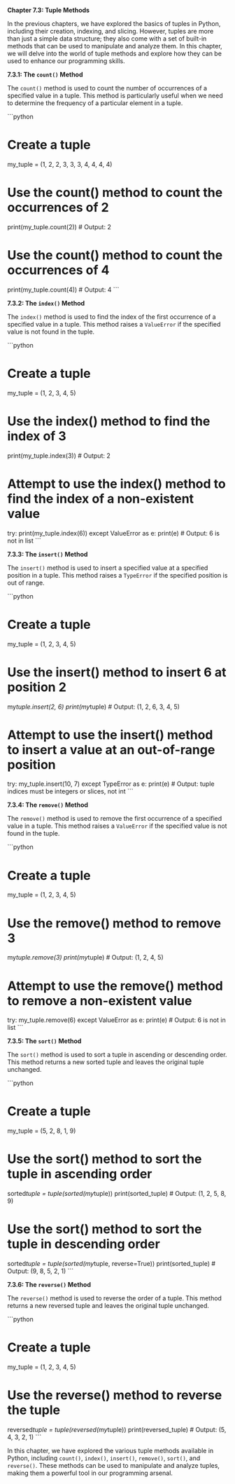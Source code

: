 <p><strong>Chapter 7.3: Tuple Methods</strong></p>

<p>In the previous chapters, we have explored the basics of tuples in Python, including their creation, indexing, and slicing. However, tuples are more than just a simple data structure; they also come with a set of built-in methods that can be used to manipulate and analyze them. In this chapter, we will delve into the world of tuple methods and explore how they can be used to enhance our programming skills.</p>

<p><strong>7.3.1: The <code>count()</code> Method</strong></p>

<p>The <code>count()</code> method is used to count the number of occurrences of a specified value in a tuple. This method is particularly useful when we need to determine the frequency of a particular element in a tuple.</p>

<p>```python</p>

<h1>Create a tuple</h1>

<p>my_tuple = (1, 2, 2, 3, 3, 3, 4, 4, 4, 4)</p>

<h1>Use the count() method to count the occurrences of 2</h1>

<p>print(my_tuple.count(2))  # Output: 2</p>

<h1>Use the count() method to count the occurrences of 4</h1>

<p>print(my_tuple.count(4))  # Output: 4
```</p>

<p><strong>7.3.2: The <code>index()</code> Method</strong></p>

<p>The <code>index()</code> method is used to find the index of the first occurrence of a specified value in a tuple. This method raises a <code>ValueError</code> if the specified value is not found in the tuple.</p>

<p>```python</p>

<h1>Create a tuple</h1>

<p>my_tuple = (1, 2, 3, 4, 5)</p>

<h1>Use the index() method to find the index of 3</h1>

<p>print(my_tuple.index(3))  # Output: 2</p>

<h1>Attempt to use the index() method to find the index of a non-existent value</h1>

<p>try:
    print(my_tuple.index(6))
except ValueError as e:
    print(e)  # Output: 6 is not in list
```</p>

<p><strong>7.3.3: The <code>insert()</code> Method</strong></p>

<p>The <code>insert()</code> method is used to insert a specified value at a specified position in a tuple. This method raises a <code>TypeError</code> if the specified position is out of range.</p>

<p>```python</p>

<h1>Create a tuple</h1>

<p>my_tuple = (1, 2, 3, 4, 5)</p>

<h1>Use the insert() method to insert 6 at position 2</h1>

<p>my<em>tuple.insert(2, 6)
print(my</em>tuple)  # Output: (1, 2, 6, 3, 4, 5)</p>

<h1>Attempt to use the insert() method to insert a value at an out-of-range position</h1>

<p>try:
    my_tuple.insert(10, 7)
except TypeError as e:
    print(e)  # Output: tuple indices must be integers or slices, not int
```</p>

<p><strong>7.3.4: The <code>remove()</code> Method</strong></p>

<p>The <code>remove()</code> method is used to remove the first occurrence of a specified value in a tuple. This method raises a <code>ValueError</code> if the specified value is not found in the tuple.</p>

<p>```python</p>

<h1>Create a tuple</h1>

<p>my_tuple = (1, 2, 3, 4, 5)</p>

<h1>Use the remove() method to remove 3</h1>

<p>my<em>tuple.remove(3)
print(my</em>tuple)  # Output: (1, 2, 4, 5)</p>

<h1>Attempt to use the remove() method to remove a non-existent value</h1>

<p>try:
    my_tuple.remove(6)
except ValueError as e:
    print(e)  # Output: 6 is not in list
```</p>

<p><strong>7.3.5: The <code>sort()</code> Method</strong></p>

<p>The <code>sort()</code> method is used to sort a tuple in ascending or descending order. This method returns a new sorted tuple and leaves the original tuple unchanged.</p>

<p>```python</p>

<h1>Create a tuple</h1>

<p>my_tuple = (5, 2, 8, 1, 9)</p>

<h1>Use the sort() method to sort the tuple in ascending order</h1>

<p>sorted<em>tuple = tuple(sorted(my</em>tuple))
print(sorted_tuple)  # Output: (1, 2, 5, 8, 9)</p>

<h1>Use the sort() method to sort the tuple in descending order</h1>

<p>sorted<em>tuple = tuple(sorted(my</em>tuple, reverse=True))
print(sorted_tuple)  # Output: (9, 8, 5, 2, 1)
```</p>

<p><strong>7.3.6: The <code>reverse()</code> Method</strong></p>

<p>The <code>reverse()</code> method is used to reverse the order of a tuple. This method returns a new reversed tuple and leaves the original tuple unchanged.</p>

<p>```python</p>

<h1>Create a tuple</h1>

<p>my_tuple = (1, 2, 3, 4, 5)</p>

<h1>Use the reverse() method to reverse the tuple</h1>

<p>reversed<em>tuple = tuple(reversed(my</em>tuple))
print(reversed_tuple)  # Output: (5, 4, 3, 2, 1)
```</p>

<p>In this chapter, we have explored the various tuple methods available in Python, including <code>count()</code>, <code>index()</code>, <code>insert()</code>, <code>remove()</code>, <code>sort()</code>, and <code>reverse()</code>. These methods can be used to manipulate and analyze tuples, making them a powerful tool in our programming arsenal.</p>
